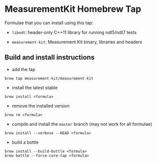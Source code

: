 # MeasurementKit Homebrew Tap

Formulae that you can install using this tap:

- `libndt`: header-only C++11 library for running ndt5/ndt7 tests

- `measurement-kit`: Measurement Kit binary, libraries and headers

## Build and install instructions

- add the tap

```
brew tap measurement-kit/measurement-kit
```

- install the latest stable

```
brew install <formula>
```

- remove the installed version

```
brew rm <formula>
```

- compile and install the `master` branch (may not work for all formulae)

```
brew install --verbose --HEAD <formula>
```

- build a bottle

```
brew install --build-bottle <formula>
brew bottle --force-core-tap <formula>
```
